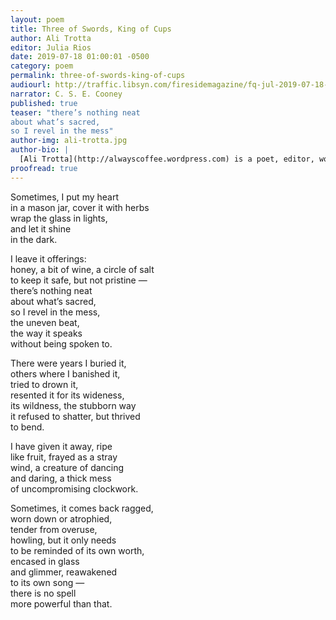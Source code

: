 ```yaml
---
layout: poem
title: Three of Swords, King of Cups
author: Ali Trotta
editor: Julia Rios
date: 2019-07-18 01:00:01 -0500
category: poem
permalink: three-of-swords-king-of-cups
audiourl: http://traffic.libsyn.com/firesidemagazine/fq-jul-2019-07-18-three_of_swords_king_of_cups.mp3
narrator: C. S. E. Cooney
published: true
teaser: "there’s nothing neat
about what’s sacred,
so I revel in the mess"
author-img: ali-trotta.jpg
author-bio: |
  [Ali Trotta](http://alwayscoffee.wordpress.com) is a poet, editor, word-nerd, and unapologetic coffee addict. Her poetry has previously appeared in _Uncanny Magazine_ and _Cicada Magazine_. She writes television show reviews for Blastoff Comics. These have included _Agent Carter_, _The Flash_, and _Supergirl_. Additionally, for Blastoff, she has written some personal essays. Ali’s always scribbling on napkins, looking for magic in the world, or singing along to songs at the grocery store. You’ll often find her cooking, baking, hugging an animal, cracking a joke, or pretending to be a mermaid. She’s on Twitter as [@alwayscoffee](https://www.twitter.com/alwayscoffee), and you can also read her blog at [alwayscoffee.wordpress.com](http://alwayscoffee.wordpress.com). Two of her past _Uncanny Magazine_ poems were Rhysling Award nominees.
proofread: true
---
```


Sometimes, I put my heart<br/>
in a mason jar, cover it with herbs<br/>
wrap the glass in lights,<br/>
and let it shine<br/>
in the dark.

I leave it offerings:<br/>
honey, a bit of wine, a circle of salt<br/>
to keep it safe, but not pristine —<br/>
there’s nothing neat<br/>
about what’s sacred,<br/>
so I revel in the mess,<br/>
the uneven beat,<br/>
the way it speaks<br/>
without being spoken to.

There were years I buried it,<br/>
others where I banished it,<br/>
tried to drown it,<br/>
resented it for its wideness,<br/>
its wildness, the stubborn way<br/>
it refused to shatter, but thrived<br/>
to bend.

I have given it away, ripe<br/>
like fruit, frayed as a stray<br/>
wind, a creature of dancing<br/>
and daring, a thick mess<br/>
of uncompromising clockwork.

Sometimes, it comes back ragged,<br/>
worn down or atrophied,<br/>
tender from overuse,<br/>
howling, but it only needs<br/>
to be reminded of its own worth,<br/>
encased in glass<br/>
and glimmer, reawakened<br/>
to its own song —<br/>
there is no spell<br/>
more powerful than that.
